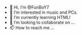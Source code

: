 - 👋 Hi, I’m @FunBoY7
- 👀 I’m interested in music and PCs.
- 🌱 I’m currently learning HTML!
- 💞️ I’m looking to collaborate on ...
- 📫 How to reach me ...

<!---
FunBoY7/FunBoY7 is a ✨ special ✨ repository because its `README.md` (this file) appears on your GitHub profile.
You can click the Preview link to take a look at your changes.
--->
